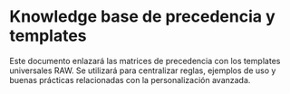 # Knowledge base de precedencia y templates

Este documento enlazará las matrices de precedencia con los
templates universales RAW. Se utilizará para centralizar reglas,
ejemplos de uso y buenas prácticas relacionadas con la
personalización avanzada.
